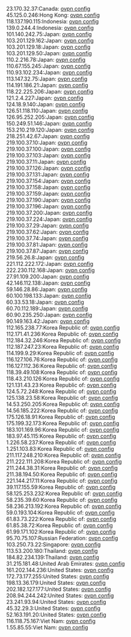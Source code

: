 23.170.32.37:Canada: [ovpn config](vpn/23_170_32_37.ovpn)  
45.125.0.246:Hong Kong: [ovpn config](vpn/45_125_0_246.ovpn)  
118.137.190.115:Indonesia: [ovpn config](vpn/118_137_190_115.ovpn)  
139.0.244.4:Indonesia: [ovpn config](vpn/139_0_244_4.ovpn)  
101.140.242.75:Japan: [ovpn config](vpn/101_140_242_75.ovpn)  
103.201.129.162:Japan: [ovpn config](vpn/103_201_129_162.ovpn)  
103.201.129.18:Japan: [ovpn config](vpn/103_201_129_18.ovpn)  
103.201.129.50:Japan: [ovpn config](vpn/103_201_129_50.ovpn)  
110.2.216.78:Japan: [ovpn config](vpn/110_2_216_78.ovpn)  
110.67.155.245:Japan: [ovpn config](vpn/110_67_155_245.ovpn)  
110.93.102.234:Japan: [ovpn config](vpn/110_93_102_234.ovpn)  
113.147.32.75:Japan: [ovpn config](vpn/113_147_32_75.ovpn)  
114.191.186.21:Japan: [ovpn config](vpn/114_191_186_21.ovpn)  
118.22.225.206:Japan: [ovpn config](vpn/118_22_225_206.ovpn)  
121.2.4.227:Japan: [ovpn config](vpn/121_2_4_227.ovpn)  
124.18.9.140:Japan: [ovpn config](vpn/124_18_9_140.ovpn)  
126.51.118.110:Japan: [ovpn config](vpn/126_51_118_110.ovpn)  
126.95.252.205:Japan: [ovpn config](vpn/126_95_252_205.ovpn)  
150.249.51.146:Japan: [ovpn config](vpn/150_249_51_146.ovpn)  
153.210.219.120:Japan: [ovpn config](vpn/153_210_219_120.ovpn)  
218.251.42.67:Japan: [ovpn config](vpn/218_251_42_67.ovpn)  
219.100.37.10:Japan: [ovpn config](vpn/219_100_37_10.ovpn)  
219.100.37.100:Japan: [ovpn config](vpn/219_100_37_100.ovpn)  
219.100.37.103:Japan: [ovpn config](vpn/219_100_37_103.ovpn)  
219.100.37.11:Japan: [ovpn config](vpn/219_100_37_11.ovpn)  
219.100.37.126:Japan: [ovpn config](vpn/219_100_37_126.ovpn)  
219.100.37.131:Japan: [ovpn config](vpn/219_100_37_131.ovpn)  
219.100.37.154:Japan: [ovpn config](vpn/219_100_37_154.ovpn)  
219.100.37.158:Japan: [ovpn config](vpn/219_100_37_158.ovpn)  
219.100.37.159:Japan: [ovpn config](vpn/219_100_37_159.ovpn)  
219.100.37.190:Japan: [ovpn config](vpn/219_100_37_190.ovpn)  
219.100.37.196:Japan: [ovpn config](vpn/219_100_37_196.ovpn)  
219.100.37.200:Japan: [ovpn config](vpn/219_100_37_200.ovpn)  
219.100.37.224:Japan: [ovpn config](vpn/219_100_37_224.ovpn)  
219.100.37.29:Japan: [ovpn config](vpn/219_100_37_29.ovpn)  
219.100.37.62:Japan: [ovpn config](vpn/219_100_37_62.ovpn)  
219.100.37.74:Japan: [ovpn config](vpn/219_100_37_74.ovpn)  
219.100.37.81:Japan: [ovpn config](vpn/219_100_37_81.ovpn)  
219.100.37.87:Japan: [ovpn config](vpn/219_100_37_87.ovpn)  
219.56.26.8:Japan: [ovpn config](vpn/219_56_26_8.ovpn)  
221.112.222.172:Japan: [ovpn config](vpn/221_112_222_172.ovpn)  
222.230.112.168:Japan: [ovpn config](vpn/222_230_112_168.ovpn)  
27.91.109.200:Japan: [ovpn config](vpn/27_91_109_200.ovpn)  
42.146.112.138:Japan: [ovpn config](vpn/42_146_112_138.ovpn)  
59.146.28.86:Japan: [ovpn config](vpn/59_146_28_86.ovpn)  
60.100.198.133:Japan: [ovpn config](vpn/60_100_198_133.ovpn)  
60.33.53.18:Japan: [ovpn config](vpn/60_33_53_18.ovpn)  
60.70.112.189:Japan: [ovpn config](vpn/60_70_112_189.ovpn)  
60.90.235.250:Japan: [ovpn config](vpn/60_90_235_250.ovpn)  
90.149.163.42:Japan: [ovpn config](vpn/90_149_163_42.ovpn)  
112.165.238.77:Korea Republic of: [ovpn config](vpn/112_165_238_77.ovpn)  
112.171.41.236:Korea Republic of: [ovpn config](vpn/112_171_41_236.ovpn)  
112.184.32.246:Korea Republic of: [ovpn config](vpn/112_184_32_246.ovpn)  
112.187.247.23:Korea Republic of: [ovpn config](vpn/112_187_247_23.ovpn)  
114.199.9.29:Korea Republic of: [ovpn config](vpn/114_199_9_29.ovpn)  
116.127.106.76:Korea Republic of: [ovpn config](vpn/116_127_106_76.ovpn)  
116.127.112.36:Korea Republic of: [ovpn config](vpn/116_127_112_36.ovpn)  
118.39.49.108:Korea Republic of: [ovpn config](vpn/118_39_49_108.ovpn)  
118.43.210.126:Korea Republic of: [ovpn config](vpn/118_43_210_126.ovpn)  
121.131.43.23:Korea Republic of: [ovpn config](vpn/121_131_43_23.ovpn)  
124.5.72.248:Korea Republic of: [ovpn config](vpn/124_5_72_248.ovpn)  
125.138.23.58:Korea Republic of: [ovpn config](vpn/125_138_23_58.ovpn)  
14.53.250.205:Korea Republic of: [ovpn config](vpn/14_53_250_205.ovpn)  
14.56.185.222:Korea Republic of: [ovpn config](vpn/14_56_185_222.ovpn)  
175.126.18.91:Korea Republic of: [ovpn config](vpn/175_126_18_91.ovpn)  
175.199.32.173:Korea Republic of: [ovpn config](vpn/175_199_32_173.ovpn)  
183.101.169.96:Korea Republic of: [ovpn config](vpn/183_101_169_96.ovpn)  
183.97.45.115:Korea Republic of: [ovpn config](vpn/183_97_45_115.ovpn)  
1.226.58.237:Korea Republic of: [ovpn config](vpn/1_226_58_237.ovpn)  
1.251.103.83:Korea Republic of: [ovpn config](vpn/1_251_103_83.ovpn)  
211.117.248.210:Korea Republic of: [ovpn config](vpn/211_117_248_210.ovpn)  
211.222.111.208:Korea Republic of: [ovpn config](vpn/211_222_111_208.ovpn)  
211.244.38.31:Korea Republic of: [ovpn config](vpn/211_244_38_31.ovpn)  
211.38.194.50:Korea Republic of: [ovpn config](vpn/211_38_194_50.ovpn)  
221.144.217.11:Korea Republic of: [ovpn config](vpn/221_144_217_11.ovpn)  
39.117.155.59:Korea Republic of: [ovpn config](vpn/39_117_155_59.ovpn)  
58.125.253.232:Korea Republic of: [ovpn config](vpn/58_125_253_232.ovpn)  
58.235.39.60:Korea Republic of: [ovpn config](vpn/58_235_39_60.ovpn)  
58.236.213.192:Korea Republic of: [ovpn config](vpn/58_236_213_192.ovpn)  
59.0.193.104:Korea Republic of: [ovpn config](vpn/59_0_193_104.ovpn)  
61.83.73.222:Korea Republic of: [ovpn config](vpn/61_83_73_222.ovpn)  
61.85.38.72:Korea Republic of: [ovpn config](vpn/61_85_38_72.ovpn)  
61.99.171.102:Korea Republic of: [ovpn config](vpn/61_99_171_102.ovpn)  
95.70.75.107:Russian Federation: [ovpn config](vpn/95_70_75_107.ovpn)  
103.250.73.22:Singapore: [ovpn config](vpn/103_250_73_22.ovpn)  
113.53.200.180:Thailand: [ovpn config](vpn/113_53_200_180.ovpn)  
184.82.234.139:Thailand: [ovpn config](vpn/184_82_234_139.ovpn)  
31.215.181.48:United Arab Emirates: [ovpn config](vpn/31_215_181_48.ovpn)  
161.202.144.236:United States: [ovpn config](vpn/161_202_144_236.ovpn)  
172.73.177.255:United States: [ovpn config](vpn/172_73_177_255.ovpn)  
198.13.36.179:United States: [ovpn config](vpn/198_13_36_179.ovpn)  
202.182.127.177:United States: [ovpn config](vpn/202_182_127_177.ovpn)  
208.94.244.242:United States: [ovpn config](vpn/208_94_244_242.ovpn)  
23.241.93.94:United States: [ovpn config](vpn/23_241_93_94.ovpn)  
45.32.29.3:United States: [ovpn config](vpn/45_32_29_3.ovpn)  
52.163.191.20:United States: [ovpn config](vpn/52_163_191_20.ovpn)  
116.118.75.167:Viet Nam: [ovpn config](vpn/116_118_75_167.ovpn)  
1.55.85.55:Viet Nam: [ovpn config](vpn/1_55_85_55.ovpn)  
